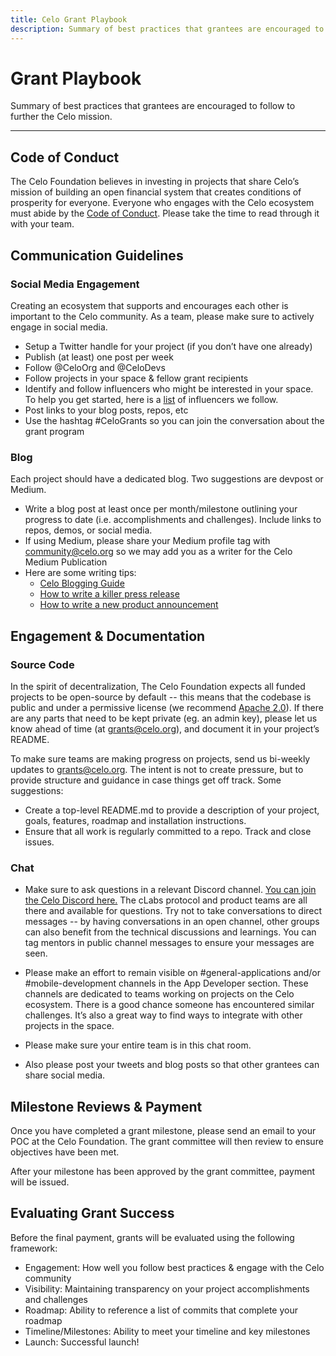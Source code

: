 ```yaml
---
title: Celo Grant Playbook
description: Summary of best practices that grantees are encouraged to follow to further the Celo mission.
---
```


# Grant Playbook

Summary of best practices that grantees are encouraged to follow to further the Celo mission.

---

## Code of Conduct

The Celo Foundation believes in investing in projects that share Celo’s mission of building an open financial system that creates conditions of prosperity for everyone. Everyone who engages with the Celo ecosystem must abide by the [Code of Conduct](https://celo.org/code-of-conduct). Please take the time to read through it with your team.

## Communication Guidelines

### Social Media Engagement

Creating an ecosystem that supports and encourages each other is important to the Celo community. As a team, please make sure to actively engage in social media.

- Setup a Twitter handle for your project (if you don’t have one already)
- Publish (at least) one post per week
- Follow @CeloOrg and @CeloDevs
- Follow projects in your space & fellow grant recipients
- Identify and follow influencers who might be interested in your space. To help you get started, here is a [list](https://twitter.com/i/lists/1247200668470915074) of influencers we follow.
- Post links to your blog posts, repos, etc
- Use the hashtag #CeloGrants so you can join the conversation about the grant program

### Blog

Each project should have a dedicated blog. Two suggestions are devpost or Medium.

- Write a blog post at least once per month/milestone outlining your progress to date (i.e. accomplishments and challenges). Include links to repos, demos, or social media.
- If using Medium, please share your Medium profile tag with [community@celo.org](mailto:community@celo.org) so we may add you as a writer for the Celo Medium Publication
- Here are some writing tips:
  - [Celo Blogging Guide](https://docs.google.com/document/d/1pzlosMQxnOAxxHnLa7ES8pgQBRWC7ArMObI9OwU8mBI/edit?usp=sharing)
  - [How to write a killer press release](https://medium.com/@DaveCorn/how-to-write-a-killer-press-release-cd34791d6533)
  - [How to write a new product announcement](https://medium.com/@emilylope18/how-do-you-write-a-new-product-announcement-4706454adbad)

## Engagement & Documentation

### Source Code

In the spirit of decentralization, The Celo Foundation expects all funded projects to be open-source by default -- this means that the codebase is public and under a permissive license (we recommend [Apache 2.0](https://wikipedia.org/wiki/Apache_License)). If there are any parts that need to be kept private (eg. an admin key), please let us know ahead of time (at grants@celo.org), and document it in your project’s README.

To make sure teams are making progress on projects, send us bi-weekly updates to grants@celo.org. The intent is not to create pressure, but to provide structure and guidance in case things get off track. Some suggestions:

- Create a top-level README.md to provide a description of your project, goals, features, roadmap and installation instructions.
- Ensure that all work is regularly committed to a repo. Track and close issues.

### Chat

- Make sure to ask questions in a relevant Discord channel. [You can join the Celo Discord here.](https://discord.com/invite/celo) The cLabs protocol and product teams are all there and available for questions. Try not to take conversations to direct messages -- by having conversations in an open channel, other groups can also benefit from the technical discussions and learnings. You can tag mentors in public channel messages to ensure your messages are seen. 

- Please make an effort to remain visible on #general-applications and/or #mobile-development channels in the App Developer section. These channels are dedicated to teams working on projects on the Celo ecosystem. There is a good chance someone has encountered similar challenges. It’s also a great way to find ways to integrate with other projects in the space.
- Please make sure your entire team is in this chat room.
- Also please post your tweets and blog posts so that other grantees can share social media.


## Milestone Reviews & Payment

Once you have completed a grant milestone, please send an email to your POC at the Celo Foundation. The grant committee will then review to ensure objectives have been met.

After your milestone has been approved by the grant committee, payment will be issued.

## Evaluating Grant Success

Before the final payment, grants will be evaluated using the following framework:

- Engagement: How well you follow best practices & engage with the Celo community
- Visibility: Maintaining transparency on your project accomplishments and challenges
- Roadmap: Ability to reference a list of commits that complete your roadmap
- Timeline/Milestones: Ability to meet your timeline and key milestones
- Launch: Successful launch!
